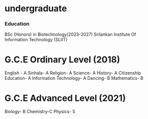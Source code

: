 # undergraduate

### Education
BSc (Honors) in Biotechnology(2023-2027)
Srilankan Institute Of Information Technology (SLIIT)

# G.C.E Ordinary Level (2018)

English -                 A
Sinhala-                  A
Religion-                 A 
Science-                  A
History-                  A 
Citizenship Education-    A
Information Technology-   A
Dancing-                  B
Mathematics-              B

# G.C.E Advanced Level (2021)
Biology-    B
Chemistry-C
Physics-     S
